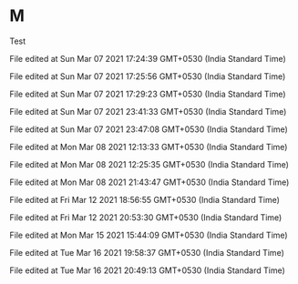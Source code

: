 # M
Test
 
File edited at Sun Mar 07 2021 17:24:39 GMT+0530 (India Standard Time)
 
File edited at Sun Mar 07 2021 17:25:56 GMT+0530 (India Standard Time)
 
File edited at Sun Mar 07 2021 17:29:23 GMT+0530 (India Standard Time)
 
File edited at Sun Mar 07 2021 23:41:33 GMT+0530 (India Standard Time)
 
File edited at Sun Mar 07 2021 23:47:08 GMT+0530 (India Standard Time)
 
File edited at Mon Mar 08 2021 12:13:33 GMT+0530 (India Standard Time)
 
File edited at Mon Mar 08 2021 12:25:35 GMT+0530 (India Standard Time)
 
File edited at Mon Mar 08 2021 21:43:47 GMT+0530 (India Standard Time)
 
File edited at Fri Mar 12 2021 18:56:55 GMT+0530 (India Standard Time)
 
File edited at Fri Mar 12 2021 20:53:30 GMT+0530 (India Standard Time)
 
File edited at Mon Mar 15 2021 15:44:09 GMT+0530 (India Standard Time)
 
File edited at Tue Mar 16 2021 19:58:37 GMT+0530 (India Standard Time)
 
File edited at Tue Mar 16 2021 20:49:13 GMT+0530 (India Standard Time)
